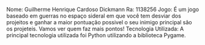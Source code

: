 Nome: Guilherme Henrique Cardoso Dickmann
Ra: 1138256
Jogo: É um jogo baseado em guerras no espaço sideral em que você tem desviar dos projeitos e ganhar a maior pontuação possivel o seu inimigo principal são os projeteis. Vamos ver quem faz mais pontos!
Tecnologia Utilizada: A principal tecnologia utilizada foi Python utilizando a biblioteca Pygame.
